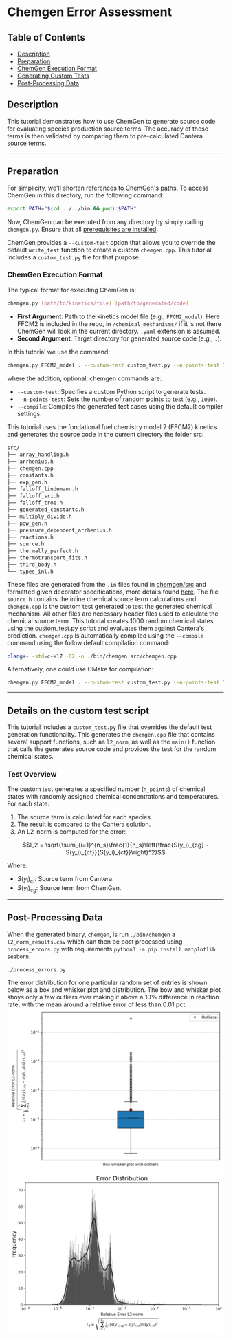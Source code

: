 # Chemgen Error Assessment

## Table of Contents
- [Description](#description)
- [Preparation](#preparation)
- [ChemGen Execution Format](#chemgen-execution-format)
- [Generating Custom Tests](#generating-custom-tests)
- [Post-Processing Data](#post-processing-data)

## Description

This tutorial demonstrates how to use ChemGen to generate source code for evaluating species production source terms. The accuracy of these terms is then validated by comparing them to pre-calculated Cantera source terms.

---

## Preparation

For simplicity, we'll shorten references to ChemGen's paths. To access ChemGen in this directory, run the following command:

```bash
export PATH="$(cd ../../bin && pwd):$PATH"
```

Now, ChemGen can be executed from any directory by simply calling `chemgen.py`. Ensure that all [prerequisites are installed](../../README.md).

ChemGen provides a `--custom-test` option that allows you to override the default `write_test` function to create a custom `chemgen.cpp`. This tutorial includes a `custom_test.py` file for that purpose.


### ChemGen Execution Format

The typical format for executing ChemGen is:

```bash
chemgen.py [path/to/kinetics/file] [path/to/generated/code]
```

- **First Argument**: Path to the kinetics model file (e.g., `FFCM2_model`). Here FFCM2 is included in the repo, in `/chemical_mechanisms/` if it is not there ChemGen will look in the current directory. `.yaml` extension is assumed.
- **Second Argument**: Target directory for generated source code (e.g., `.`).

In this tutorial we use the command:

```bash
chemgen.py FFCM2_model . --custom-test custom_test.py --n-points-test 1000 --compile
```
where the addition, optional, chemgen commands are:

- `--custom-test`: Specifies a custom Python script to generate tests.
- `--n-points-test`: Sets the number of random points to test (e.g., `1000`).
- `--compile`: Compiles the generated test cases using the default compiler settings.

This tutorial uses the fondational fuel chemistry model 2 (FFCM2) kinetics and generates the source code in the current directory the folder src:

```
src/
├── array_handling.h
├── arrhenius.h
├── chemgen.cpp
├── constants.h
├── exp_gen.h
├── falloff_lindemann.h
├── falloff_sri.h
├── falloff_troe.h
├── generated_constants.h
├── multiply_divide.h
├── pow_gen.h
├── pressure_dependent_arrhenius.h
├── reactions.h
├── source.h
├── thermally_perfect.h
├── thermotransport_fits.h
├── third_body.h
└── types_inl.h
```

These files are generated from the `.in` files found in [chemgen/src](../../src/) and formatted given decorator specifications, more details found [here](../decorators/README.md). The file `source.h` contains the inline chemical source term calculations and `chemgen.cpp` is the custom test generated to test the generated chemical mechanism. All other files are necessary header files used to calculate the chemical source term.  This tutorial creates 1000 random chemical states using the [custom_test.py](custom_test.py) script and evaluates them against Cantera's prediction. `chemgen.cpp` is automatically compiled using the `--compile` command using the follow default compilation command: 
```bash
clang++ -std=c++17 -O2 -o ./bin/chemgen src/chemgen.cpp
```

Alternatively, one could use CMake for compilation:
```bash
chemgen.py FFCM2_model . --custom-test custom_test.py --n-points-test 1000 --cmake
```

---

## Details on the custom test script

This tutorial includes a `custom_test.py` file that overrides the default test generation functionality. This generates the `chemgen.cpp` file that contains several support functions, such as `l2_norm`, as well as the `main()` function that calls the generates source code and provides the test for the random chemical states.

### Test Overview

The custom test generates a specified number (`n_points`) of chemical states with randomly assigned chemical concentrations and temperatures. For each state:

1. The source term is calculated for each species.
2. The result is compared to the Cantera solution.
3. An L2-norm is computed for the error:

```math
l_2 = \sqrt{\sum_{i=1}^{n_s}\frac{1}{n_s}\left(\frac{S(y_i)_{cg} - S(y_i)_{ct}}{S(y_i)_{ct}}\right)^2}
```

Where:
- $`S(y_i)_{ct}`$: Source term from Cantera.
- $`S(y_i)_{cg}`$: Source term from ChemGen.

---

## Post-Processing Data

When the generated binary, `chemgen`, is run `./bin/chemgen` a `l2_norm_results.csv` which can then be post processed using `process_errors.py` with requirements `python3 -m pip install matplotlib seaborn`. 

```
./process_errors.py
```

The error distribution for one particular random set of entries is shown below as a box and whisker plot and distribution. The bow and whisker plot shoys only a few outliers ever making it above a 10% difference in reaction rate, with the mean around a relative error of less than 0.01 pct.
![Error as a plotted using a box and whisker](bw.png)
![Error distribution](hist.png)
